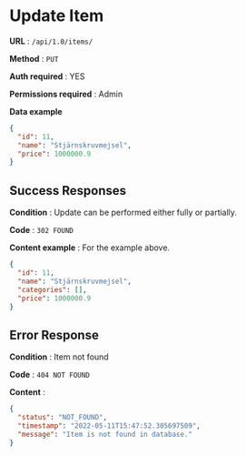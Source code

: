 # Update Item

**URL** : `/api/1.0/items/`

**Method** : `PUT`

**Auth required** : YES

**Permissions required** : Admin

**Data example**
```json
{
  "id": 11,
  "name": "Stjärnskruvmejsel",
  "price": 1000000.9
}
```

## Success Responses

**Condition** : Update can be performed either fully or partially.

**Code** : `302 FOUND`

**Content example** : For the example above.

```json
{
  "id": 11,
  "name": "Stjärnskruvmejsel",
  "categories": [],
  "price": 1000000.9
}
```

## Error Response

**Condition** : Item not found

**Code** : `404 NOT FOUND`

**Content** :
```json
{
  "status": "NOT_FOUND",
  "timestamp": "2022-05-11T15:47:52.305697509",
  "message": "Item is not found in database."
}
```



